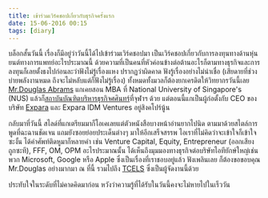 ```yaml
---
title: เข้าร่วมเวิร์คชอปเกี่ยวกับธุรกิจครั้งแรก
date: 15-06-2016 00:15
tags: [diary]
---
```


บล็อกสั้นวันนี้ เรื่องก็มีอยู่ว่าวันนี้ได้ไปเข้าร่วมเวิร์คชอปมา เป็นเวิร์คชอปเกี่ยวกับการลงทุนทางด้านหุ่นยนต์ทางการแพทย์อะไรประมาณนี้ ด้วยความที่เป็นคนที่หัวค่อนข้างต่อต้านอะไรก็ตามทางธุรกิจและการลงทุนก็เลยตั้งธงไปก่อนละว่าฟังไม่รู้เรื่องแหง ปรากฏว่าผิดคาด ฟังรู้เรื่องอย่างไม่น่าเชื่อ (เสียดายที่ช่วงบ่ายพลังงานหมด ถึงจะไม่หลับแต่ก็ฟังไม่รู้เรื่อง) ทั้งหมดทั้งมวลก็ต้องยกเครดิตให้วิทยากรวันนี้เลย [Mr.Douglas Abrams](http://expara.com/about/team/douglas-abrams) แกเคยสอน MBA ที่ National University of Singapore's (NUS) แล้วก็[สถาบันบัณฑิตบริหารธุรกิจศศินทร์](http://www.chula.ac.th/admission/course/sasin-graduate-institute-of-business-administration)ที่จุฬาฯ ด้วย แต่ตอนนี้แกเป็นผู้ก่อตั้งกับ CEO ของบริษัท [Expara](http://expara.com/) และ Expara IDM Ventures อยู่สิงคโปร์นู้น

กลับมาที่วันนี้ สไลด์ที่แกเตรียมมาก็โอเคเลยแต่ตัวหนังสือบางหน้าอ่านยากไปนิด ตามมาด้วยสไตล์การพูดที่ฉะฉานชัดเจน แถมยังซอยย่อยประเด็นต่างๆ มาให้อีกเสร็จสรรพ ไอเราที่ไม่คิดว่าจะเข้าใจก็เข้าใจซะงั้น ได้คำศัพท์ติดหูมาก็หลายคำ เช่น Venture Capital, Equity, Entrepreneur (ออกเสียงถูกซะที), FFF, OM, OPM อะไรประมาณนั้น ได้เห็นถึงมุมมองทางธุรกิจต่อบริษัทไอทียักษ์ใหญ่เช่นพวก Microsoft, Google หรือ Apple ซึ่งเป็นเรื่องที่เราชอบอยู่แล้ว ฟังเพลินเลย ก็ต้องขอขอบคุณ Mr.Douglas อย่างมากมา ณ ที่นี้ รวมไปถึง [TCELS](http://www.tcels.or.th/en/home/page) ซึ่งเป็นผู้จัดงานนี้ด้วย

ประทับใจในระดับที่ไม่คาดคิดมาก่อน หวังว่าความรู้ที่ได้รับในวันนี้คงจะไม่หายไปในเร็ววัน
